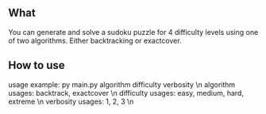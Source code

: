 ## What
You can generate and solve a sudoku puzzle for 4 difficulty levels using one of two algorithms. Either backtracking or exactcover.


## How to use
usage example: py main.py algorithm difficulty verbosity \n
algorithm usages: backtrack, exactcover \n
difficulty usages: easy, medium, hard, extreme \n
verbosity usages: 1, 2, 3 \n

